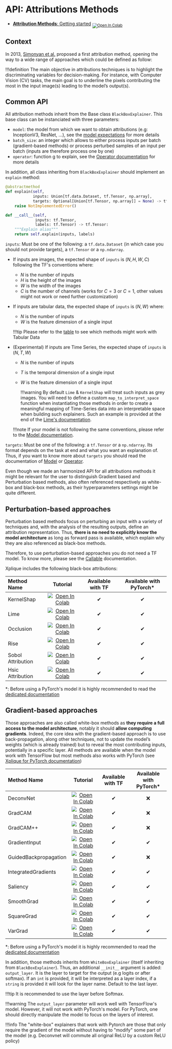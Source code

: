# API: Attributions Methods

- [**Attribution Methods**: Getting started](https://colab.research.google.com/drive/1XproaVxXjO9nrBSyyy7BuKJ1vy21iHs2) <sub> [![Open In Colab](https://colab.research.google.com/assets/colab-badge.svg)](https://colab.research.google.com/drive/1XproaVxXjO9nrBSyyy7BuKJ1vy21iHs2) </sub>



## Context
In 2013, [Simonyan et al.](http://arxiv.org/abs/1312.6034) proposed a first attribution method, opening the way to a wide range of approaches which could be defined as follow:

!!!definition
    The main objective in attributions techniques is to highlight the discriminating variables for decision-making. For instance, with Computer Vision (CV) tasks, the main goal is to underline the pixels contributing the most in the input image(s) leading to the model’s output(s).

## Common API

All attribution methods inherit from the Base class `BlackBoxExplainer`. This base class can be instanciated with three parameters:

- `model`: the model from which we want to obtain attributions (e.g: InceptionV3, ResNet, ...), see the [model expectations](../model/) for more details
- `batch_size`: an integer which allows to either process inputs per batch (gradient-based methods) or process perturbed samples of an input per batch (inputs are therefore process one by one)
- `operator`: function g to explain, see the [Operator documentation](../operator/) for more details

In addition, all class inheriting from `BlackBoxExplainer` should implement an `explain` method:

```python
@abstractmethod
def explain(self,
            inputs: Union[tf.data.Dataset, tf.Tensor, np.array],
            targets: Optional[Union[tf.Tensor, np.array]] = None) -> tf.Tensor:
    raise NotImplementedError()

def __call__(self,
             inputs: tf.Tensor,
             labels: tf.Tensor) -> tf.Tensor:
    """Explain alias"""
    return self.explain(inputs, labels)
```

`inputs`: Must be one of the following: a `tf.data.Dataset` (in which case you should not provide targets), a `tf.Tensor` or a `np.ndarray`.

- If inputs are images, the expected shape of `inputs` is $(N, H, W, C)$ following the TF's conventions where:
    - $N$ is the number of inputs
    - $H$ is the height of the images
    - $W$ is the width of the images
    - $C$ is the number of channels (works for $C=3$ or $C=1$, other values might not work or need further customization)

- If inputs are tabular data, the expected shape of `inputs` is $(N, W)$ where:
    - $N$ is the number of inputs
    - $W$ is the feature dimension of a single input

    !!!tip
        Please refer to the [table](../../../#whats-included) to see which methods might work with Tabular Data

- (Experimental) If inputs are Time Series, the expected shape of `inputs` is $(N, T, W)$
    - $N$ is the number of inputs
    - $T$ is the temporal dimension of a single input
    - $W$ is the feature dimension of a single input

        !!!warning
            By default `Lime` & `KernelShap` will treat such inputs as grey images. You will need to define a custom `map_to_interpret_space` function when instantiating those methods in order to create a meaningful mapping of Time-Series data into an interpretable space when building such explainers. Such an example is provided at the end of the [Lime's documentation](../lime/).

    !!!note
        If your model is not following the same conventions, please refer to the [Model documentation](../model/).

`targets`: Must be one of the following: a `tf.Tensor` or a `np.ndarray`. Its format depends on the task at end and what you want an explanation of. Thus, if you want to know more about `targets` you should read the documentation of [Model](../model/#tasks) or [Operator](../operator/#tasks).

Even though we made an harmonized API for all attributions methods it might be relevant for the user to distinguish Gradient based and Perturbation based methods, also often referenced respectively as white-box and black-box methods, as their hyperparameters settings might be quite different.

## Perturbation-based approaches

Perturbation based methods focus on perturbing an input with a variety of techniques and, with the analysis of the resulting outputs, define an attribution representation. Thus, **there is no need to explicitly know the model architecture** as long as forward pass is available, which explain why they are also referenced as black-box methods.

Therefore, to use perturbation-based approaches you do not need a TF model. To know more, please see the [Callable](../../../callable) documentation.

Xplique includes the following black-box attributions:

| Method Name      | **Tutorial**             | Available with TF | Available with PyTorch* |
|:---------------- | :----------------------: | :---------------: | :---------------------: |
| KernelShap              | [![Open In Colab](https://colab.research.google.com/assets/colab-badge.svg)](https://colab.research.google.com/drive/1frholXRE4XQQ3W5yZuPQ2-xqc-LTczfT) | ✔ | ✔ |
| Lime                    | [![Open In Colab](https://colab.research.google.com/assets/colab-badge.svg)](https://colab.research.google.com/drive/1frholXRE4XQQ3W5yZuPQ2-xqc-LTczfT) | ✔ | ✔ |
| Occlusion               | [![Open In Colab](https://colab.research.google.com/assets/colab-badge.svg)](https://colab.research.google.com/drive/15xmmlxQkNqNuXgHO51eKogXvLgs-sG4q) | ✔ | ✔ |
| Rise                    | [![Open In Colab](https://colab.research.google.com/assets/colab-badge.svg)](https://colab.research.google.com/drive/1icu2b1JGfpTRa-ic8tBSXnqqfuCGW2mO) | ✔ | ✔ |
| Sobol Attribution       | [![Open In Colab](https://colab.research.google.com/assets/colab-badge.svg)](https://colab.research.google.com/drive/1XproaVxXjO9nrBSyyy7BuKJ1vy21iHs2) | ✔ | ✔ |
| Hsic Attribution        | [![Open In Colab](https://colab.research.google.com/assets/colab-badge.svg)](https://colab.research.google.com/drive/1XproaVxXjO9nrBSyyy7BuKJ1vy21iHs2) | ✔ | ✔ |

*: Before using a PyTorch's model it is highly recommended to read the [dedicated documentation](../../../pytorch)

## Gradient-based approaches

Those approaches are also called white-box methods as **they require a full access to the model architecture**, notably it should **allow computing gradients**. Indeed, the core idea with the gradient-based approach is to use back-propagation, along other techniques, not to update the model’s weights (which is already trained) but to reveal the most contributing inputs, potentially in a specific layer. All methods are available when the model work with TensorFlow but most methods also works with PyTorch (see [Xplique for PyTorch documentation](../../../pytorch))

| Method Name      | **Tutorial**             | Available with TF | Available with PyTorch* |
|:---------------- | :----------------------: | :---------------: | :---------------------: |
| DeconvNet               | [![Open In Colab](https://colab.research.google.com/assets/colab-badge.svg)](https://colab.research.google.com/drive/19eB3uwAtCKZgkoWtMzrF0LTJ-htF_KE7) | ✔ |❌ |
| GradCAM                 | [![Open In Colab](https://colab.research.google.com/assets/colab-badge.svg)](https://colab.research.google.com/drive/1nsB7xdQbU0zeYQ1-aB_D-M67-RAnvt4X) | ✔ |❌ |
| GradCAM++               | [![Open In Colab](https://colab.research.google.com/assets/colab-badge.svg)](https://colab.research.google.com/drive/1nsB7xdQbU0zeYQ1-aB_D-M67-RAnvt4X) | ✔ |❌ |
| GradientInput           | [![Open In Colab](https://colab.research.google.com/assets/colab-badge.svg)](https://colab.research.google.com/drive/19eB3uwAtCKZgkoWtMzrF0LTJ-htF_KE7) | ✔ | ✔ |
| GuidedBackpropagation   | [![Open In Colab](https://colab.research.google.com/assets/colab-badge.svg)](https://colab.research.google.com/drive/19eB3uwAtCKZgkoWtMzrF0LTJ-htF_KE7) | ✔ | ❌ |
| IntegratedGradients     | [![Open In Colab](https://colab.research.google.com/assets/colab-badge.svg)](https://colab.research.google.com/drive/1UXJYVebDVIrkTOaOl-Zk6pHG3LWkPcLo) | ✔ | ✔ |
| Saliency                | [![Open In Colab](https://colab.research.google.com/assets/colab-badge.svg)](https://colab.research.google.com/drive/19eB3uwAtCKZgkoWtMzrF0LTJ-htF_KE7) | ✔ | ✔ |
| SmoothGrad              | [![Open In Colab](https://colab.research.google.com/assets/colab-badge.svg)](https://colab.research.google.com/drive/12-tlM_TdZ12oc5lNL2S2g-hcMJV8tZUD) | ✔ | ✔ |
| SquareGrad              | [![Open In Colab](https://colab.research.google.com/assets/colab-badge.svg)](https://colab.research.google.com/drive/12-tlM_TdZ12oc5lNL2S2g-hcMJV8tZUD) | ✔ | ✔ |
| VarGrad                 | [![Open In Colab](https://colab.research.google.com/assets/colab-badge.svg)](https://colab.research.google.com/drive/12-tlM_TdZ12oc5lNL2S2g-hcMJV8tZUD) | ✔ | ✔ |

*: Before using a PyTorch's model it is highly recommended to read the [dedicated documentation](../../../pytorch)

In addition, those methods inherits from `WhiteBoxExplainer` (itself inheriting from `BlackBoxExplainer`). Thus, an additional `__init__` argument is added: `output_layer`. It is the layer to target for the output (e.g logits or after softmax). If an `int` is provided, it will be interpreted as a layer index, if a `string` is provided it will look for the layer name. Default to the last layer.

!!!tip
    It is recommended to use the layer before Softmax.

!!!warning
    The `output_layer` parameter will work well with TensorFlow's model. However, it will not work with PyTorch's model. For PyTorch, one should directly manipulate the model to focus on the layers of interest.

!!!info
    The "white-box" explainers that work with Pytorch are those that only require the gradient of the model without having to "modify" some part of the model (e.g. Deconvnet will commute all original ReLU by a custom ReLU policy)